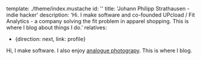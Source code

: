 template: ./theme/index.mustache
id: ''
title: 'Johann Philipp Strathausen - indie hacker'
description: 'Hi. I make software and co-founded UPcload / Fit Analytics - a company solving the fit problem in apparel shopping. This is where I blog about things I do.'
relatives:
  - {direction: next, link: profile}

<div itemscope>
 Hi, I make software.  I also enjoy
<a href="http://www.flickr.com/photos/61913761@N00/"
title="My amazing Flickr Profile">analogue photograpy</a>.
This is where I blog.
</div>
<!--http://www.google.com/webmasters/tools/richsnippets-->
